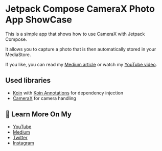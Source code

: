 # Jetpack Compose CameraX Photo App ShowCase

This is a simple app that shows how to use CameraX with Jetpack Compose.

It allows you to capture a photo that is then automatically stored in your MediaStore.

If you like, you can read my [Medium article](https://medium.com/tech-takeaways/how-to-use-camerax-with-android-jetpack-compose-38a236e209a3) or watch my [YouTube video](https://www.youtube.com/watch?v=pPVZambOuG8).

## Used libraries

- [Koin](https://insert-koin.io/docs/setup/koin) with [Koin Annotations](https://insert-koin.io/docs/setup/annotations/) for dependency injection
- [CameraX](https://developer.android.com/training/camerax) for camera handling


## 🙌 Learn More On My
- [YouTube](https://www.youtube.com/channel/UCqHzmnim9pKgpq57Hm7o2Gg)
- [Medium](https://yanneck-reiss.medium.com)
- [Twitter](https://twitter.com/YanneckReiss)
- [Instagram](https://www.instagram.com/yanneckreiss)
